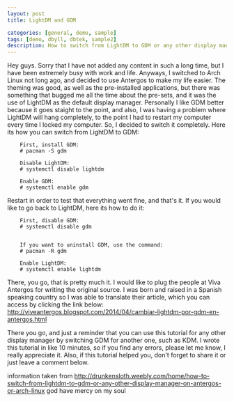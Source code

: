 ```yaml
---
layout: post
title: LightDM and GDM

categories: [general, demo, sample]
tags: [demo, dbyll, dbtek, sample2]
description: How to switch from LightDM to GDM or any other display manager on Antergos or Arch Linux.
---
```


Hey guys. Sorry that I have not added any content in such a long time, but I have been extremely busy with work and life. Anyways, I switched to Arch Linux not long ago, and decided to use Antergos to make my life easier. The theming was good, as well as the pre-installed applications, but there was something that bugged me all the time about the pre-sets, and it was the use of LightDM as the default display manager. Personally I like GDM better because it goes staight to the point, and also, I was having a problem where LightDM will hang completely, to the point I had to restart my computer every time I locked my computer. So, I decided to switch it completely. Here its how you can switch from LightDM to GDM:

		First, install GDM:
		# pacman -S gdm

		Disable LightDM:
		# systemctl disable lightdm

		Enable GDM:
		# systemctl enable gdm

Restart in order to test that everything went fine, and that's it. If you would like to go back to LightDM, here its how to do it:

		First, disable GDM:
		# systemctl disable gdm


		If you want to uninstall GDM, use the command:
		# pacman -R gdm

		Enable LightDM:
		# systemctl enable lightdm

There, you go, that is pretty much it. I would like to plug the people at Viva Antergos for writing the original source. I was born and raised in a Spanish speaking country so I was able to translate their article, which you can access by clicking the link below:
http://viveantergos.blogspot.com/2014/04/cambiar-lightdm-por-gdm-en-antergos.html

There you go, and just a reminder that you can use this tutorial for any other display manager by switching GDM for another one, such as KDM. I wrote this tutorial in like 10 minutes, so if you find any errors, please let me know, I really appreciate it. Also, if this tutorial helped you, don't forget to share it or just leave a comment below. 

information taken from http://drunkensloth.weebly.com/home/how-to-switch-from-lightdm-to-gdm-or-any-other-display-manager-on-antergos-or-arch-linux god have mercy on my soul